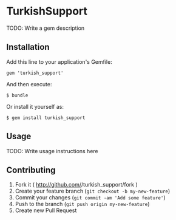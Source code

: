 # TurkishSupport

TODO: Write a gem description

## Installation

Add this line to your application's Gemfile:

    gem 'turkish_support'

And then execute:

    $ bundle

Or install it yourself as:

    $ gem install turkish_support

## Usage

TODO: Write usage instructions here

## Contributing

1. Fork it ( http://github.com/<my-github-username>/turkish_support/fork )
2. Create your feature branch (`git checkout -b my-new-feature`)
3. Commit your changes (`git commit -am 'Add some feature'`)
4. Push to the branch (`git push origin my-new-feature`)
5. Create new Pull Request
